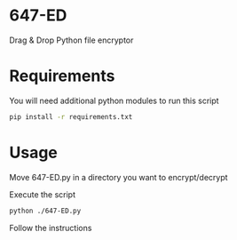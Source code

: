 # 647-ED
Drag &amp; Drop Python file encryptor

# Requirements
You will need additional python modules to run this script
```bash
pip install -r requirements.txt
```

# Usage
Move 647-ED.py in a directory you want to encrypt/decrypt

Execute the script
```bash
python ./647-ED.py
```

Follow the instructions

